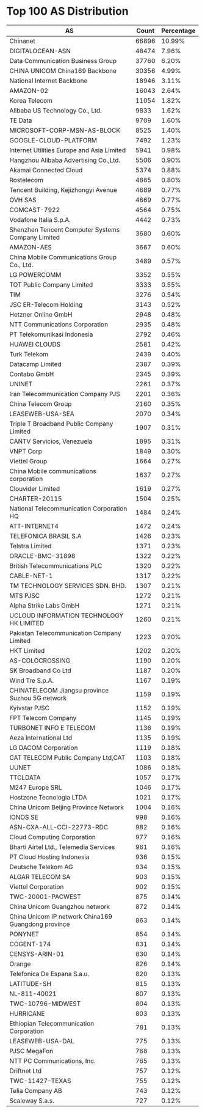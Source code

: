 # Top 100 AS Distribution
| AS | Count | Percentage |
|----|----|----|
| Chinanet | 66896 | 10.99% |
| DIGITALOCEAN-ASN | 48474 | 7.96% |
| Data Communication Business Group | 37760 | 6.20% |
| CHINA UNICOM China169 Backbone | 30356 | 4.99% |
| National Internet Backbone | 18946 | 3.11% |
| AMAZON-02 | 16043 | 2.64% |
| Korea Telecom | 11054 | 1.82% |
| Alibaba US Technology Co., Ltd. | 9833 | 1.62% |
| TE Data | 9709 | 1.60% |
| MICROSOFT-CORP-MSN-AS-BLOCK | 8525 | 1.40% |
| GOOGLE-CLOUD-PLATFORM | 7492 | 1.23% |
| Internet Utilities Europe and Asia Limited | 5941 | 0.98% |
| Hangzhou Alibaba Advertising Co.,Ltd. | 5506 | 0.90% |
| Akamai Connected Cloud | 5374 | 0.88% |
| Rostelecom | 4865 | 0.80% |
| Tencent Building, Kejizhongyi Avenue | 4689 | 0.77% |
| OVH SAS | 4669 | 0.77% |
| COMCAST-7922 | 4564 | 0.75% |
| Vodafone Italia S.p.A. | 4442 | 0.73% |
| Shenzhen Tencent Computer Systems Company Limited | 3680 | 0.60% |
| AMAZON-AES | 3667 | 0.60% |
| China Mobile Communications Group Co., Ltd. | 3489 | 0.57% |
| LG POWERCOMM | 3352 | 0.55% |
| TOT Public Company Limited | 3333 | 0.55% |
| TIM | 3276 | 0.54% |
| JSC ER-Telecom Holding | 3143 | 0.52% |
| Hetzner Online GmbH | 2948 | 0.48% |
| NTT Communications Corporation | 2935 | 0.48% |
| PT Telekomunikasi Indonesia | 2792 | 0.46% |
| HUAWEI CLOUDS | 2581 | 0.42% |
| Turk Telekom | 2439 | 0.40% |
| Datacamp Limited | 2387 | 0.39% |
| Contabo GmbH | 2345 | 0.39% |
| UNINET | 2261 | 0.37% |
| Iran Telecommunication Company PJS | 2201 | 0.36% |
| China Telecom Group | 2160 | 0.35% |
| LEASEWEB-USA-SEA | 2070 | 0.34% |
| Triple T Broadband Public Company Limited | 1907 | 0.31% |
| CANTV Servicios, Venezuela | 1895 | 0.31% |
| VNPT Corp | 1849 | 0.30% |
| Viettel Group | 1664 | 0.27% |
| China Mobile communications corporation | 1637 | 0.27% |
| Clouvider Limited | 1619 | 0.27% |
| CHARTER-20115 | 1504 | 0.25% |
| National Telecommunication Corporation HQ | 1484 | 0.24% |
| ATT-INTERNET4 | 1472 | 0.24% |
| TELEFONICA BRASIL S.A | 1426 | 0.23% |
| Telstra Limited | 1371 | 0.23% |
| ORACLE-BMC-31898 | 1322 | 0.22% |
| British Telecommunications PLC | 1320 | 0.22% |
| CABLE-NET-1 | 1317 | 0.22% |
| TM TECHNOLOGY SERVICES SDN. BHD. | 1307 | 0.21% |
| MTS PJSC | 1272 | 0.21% |
| Alpha Strike Labs GmbH | 1271 | 0.21% |
| UCLOUD INFORMATION TECHNOLOGY HK LIMITED | 1260 | 0.21% |
| Pakistan Telecommunication Company Limited | 1223 | 0.20% |
| HKT Limited | 1202 | 0.20% |
| AS-COLOCROSSING | 1190 | 0.20% |
| SK Broadband Co Ltd | 1187 | 0.20% |
| Wind Tre S.p.A. | 1167 | 0.19% |
| CHINATELECOM Jiangsu province Suzhou 5G network | 1159 | 0.19% |
| Kyivstar PJSC | 1152 | 0.19% |
| FPT Telecom Company | 1145 | 0.19% |
| TURBONET INFO E TELECOM | 1136 | 0.19% |
| Aeza International Ltd | 1135 | 0.19% |
| LG DACOM Corporation | 1119 | 0.18% |
| CAT TELECOM Public Company Ltd,CAT | 1103 | 0.18% |
| UUNET | 1086 | 0.18% |
| TTCLDATA | 1057 | 0.17% |
| M247 Europe SRL | 1046 | 0.17% |
| Hostzone Tecnologia LTDA | 1021 | 0.17% |
| China Unicom Beijing Province Network | 1004 | 0.16% |
| IONOS SE | 998 | 0.16% |
| ASN-CXA-ALL-CCI-22773-RDC | 982 | 0.16% |
| Cloud Computing Corporation | 977 | 0.16% |
| Bharti Airtel Ltd., Telemedia Services | 961 | 0.16% |
| PT Cloud Hosting Indonesia | 936 | 0.15% |
| Deutsche Telekom AG | 934 | 0.15% |
| ALGAR TELECOM SA | 903 | 0.15% |
| Viettel Corporation | 902 | 0.15% |
| TWC-20001-PACWEST | 875 | 0.14% |
| China Unicom Guangzhou network | 872 | 0.14% |
| China Unicom IP network China169 Guangdong province | 863 | 0.14% |
| PONYNET | 854 | 0.14% |
| COGENT-174 | 831 | 0.14% |
| CENSYS-ARIN-01 | 830 | 0.14% |
| Orange | 826 | 0.14% |
| Telefonica De Espana S.a.u. | 820 | 0.13% |
| LATITUDE-SH | 815 | 0.13% |
| NL-811-40021 | 807 | 0.13% |
| TWC-10796-MIDWEST | 804 | 0.13% |
| HURRICANE | 803 | 0.13% |
| Ethiopian Telecommunication Corporation | 781 | 0.13% |
| LEASEWEB-USA-DAL | 775 | 0.13% |
| PJSC MegaFon | 768 | 0.13% |
| NTT PC Communications, Inc. | 765 | 0.13% |
| Driftnet Ltd | 757 | 0.12% |
| TWC-11427-TEXAS | 755 | 0.12% |
| Telia Company AB | 743 | 0.12% |
| Scaleway S.a.s. | 727 | 0.12% |
